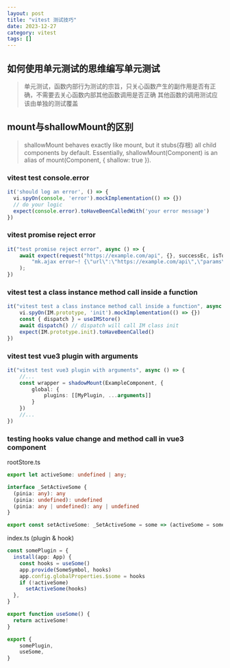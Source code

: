 ```yaml
---
layout: post
title: "vitest 测试技巧"
date: 2023-12-27
category: vitest
tags: [] 
---
```


## 如何使用单元测试的思维编写单元测试
> 单元测试，函数内部行为测试的宗旨，只关心函数产生的副作用是否有正确，不需要去关心函数内部其他函数调用是否正确
> 其他函数的调用测试应该由单独的测试覆盖 

## mount与shallowMount的区别 

> shallowMount behaves exactly like mount, but it stubs(存根) all child components by default. Essentially, shallowMount(Component) is an alias of mount(Component, { shallow: true }).

### vitest test console.error

```ts
it('should log an error', () => {
  vi.spyOn(console, 'error').mockImplementation(() => {})
  // do your logic
  expect(console.error).toHaveBeenCalledWith('your error message')
})
```

### vitest promise reject error

```ts
it("test promise reject error", async () => {
    await expect(request("https://example.com/api", {}, successEc, isToast, timeout)).rejects.toThrowError(
        "mk.ajax error~! {\"url\":\"https://example.com/api\",\"params\":{}}"
    );
})
```

### vitest test a class instance method call inside a function 

```ts
it("vitest test a class instance method call inside a function", async () => {
    vi.spyOn(IM.prototype, 'init').mockImplementation(() => {})
    const { dispatch } = useIMStore()
    await dispatch() // dispatch will call IM class init  
    expect(IM.prototype.init).toHaveBeenCalled() 
})
```

### vitest test vue3 plugin with arguments

```ts
it("vitest test vue3 plugin with arguments", async () => {
    //...
    const wrapper = shadowMount(ExampleComponent, {
        global: {
            plugins: [[MyPlugin, ...arguments]]
        }
    })
    //...
})
```

### testing hooks value change and method call in vue3 component

rootStore.ts
```ts
export let activeSome: undefined | any;

interface _SetActiveSome {
  (pinia: any): any
  (pinia: undefined): undefined
  (pinia: any | undefined): any | undefined
}

export const setActiveSome: _SetActiveSome = some => (activeSome = some)
```

index.ts (plugin & hook)
```ts
const somePlugin = {
  install(app: App) {
    const hooks = useSome()
    app.provide(SomeSymbol, hooks)
    app.config.globalProperties.$some = hooks
    if (!activeSome)
      setActiveSome(hooks)
  },
}

export function useSome() {
  return activeSome!
}

export {
    somePlugin,
    useSome,
}
```
